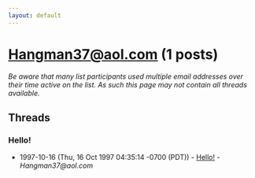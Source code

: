 ```yaml
---
layout: default
---
```


# Hangman37@aol.com (1 posts)

_Be aware that many list participants used multiple email addresses over their time active on the list. As such this page may not contain all threads available._

## Threads

### Hello!
+ 1997-10-16 (Thu, 16 Oct 1997 04:35:14 -0700 (PDT)) - [Hello!](/archive/1997/10/a41b009c1edfa1707a584348bccbe2a785724c2159f8d6907008274023838563) - _Hangman37@aol.com_

